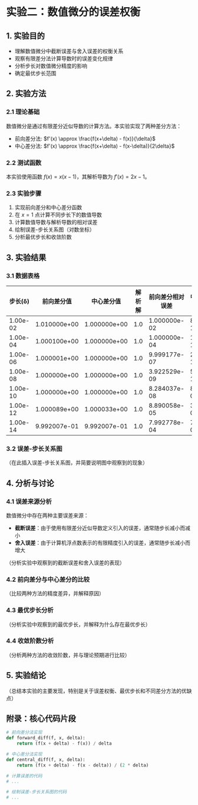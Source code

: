 # 实验二：数值微分的误差权衡

## 1. 实验目的
- 理解数值微分中截断误差与舍入误差的权衡关系
- 观察有限差分法计算导数时的误差变化规律
- 分析步长对数值微分精度的影响
- 确定最优步长范围

## 2. 实验方法
### 2.1 理论基础
数值微分是通过有限差分近似导数的计算方法。本实验实现了两种差分方法：
- 前向差分法: $f'(x) \approx \frac{f(x+\delta) - f(x)}{\delta}$
- 中心差分法: $f'(x) \approx \frac{f(x+\delta) - f(x-\delta)}{2\delta}$

### 2.2 测试函数
本实验使用函数 $f(x) = x(x-1)$，其解析导数为 $f'(x) = 2x - 1$。

### 2.3 实验步骤
1. 实现前向差分和中心差分函数
2. 在 $x=1$ 点计算不同步长下的数值导数
3. 计算数值导数与解析导数的相对误差
4. 绘制误差-步长关系图（对数坐标）
5. 分析最优步长和收敛阶数

## 3. 实验结果
### 3.1 数据表格
| 步长(δ)      | 前向差分值           | 中心差分值           | 解析解        | 前向差分相对误差             | 中心差分相对误差             |
| ---------- | --------------- | --------------- | ---------- | -------------------- | -------------------- |
| 1.00e-02   | 1.010000e+00    | 1.000000e+00    | 1.0        | 1.000000e-02         | 8.881784e-16         |
| 1.00e-04   | 1.000100e+00    | 1.000000e+00    | 1.0        | 1.000000e-04         | 1.100231e-13         |
| 1.00e-06   | 1.000001e+00    | 1.000000e+00    | 1.0        | 9.999177e-07         | 2.675549e-11         |
| 1.00e-08   | 1.000000e+00    | 1.000000e+00    | 1.0        | 3.922529e-09         | 5.263561e-10         |
| 1.00e-10   | 1.000000e+00    | 1.000000e+00    | 1.0        | 8.284037e-08         | 8.274037e-08         |
| 1.00e-12   | 1.000089e+00    | 1.000033e+00    | 1.0        | 8.890058e-05         | 3.338943e-05         |
| 1.00e-14   | 9.992007e-01    | 9.992007e-01    | 1.0        | 7.992778e-04         | 7.992778e-04         |

### 3.2 误差-步长关系图
（在此插入误差-步长关系图，并简要说明图中观察到的现象）

## 4. 分析与讨论
### 4.1 误差来源分析
数值微分中存在两种主要误差来源：
- **截断误差**：由于使用有限差分近似导数定义引入的误差，通常随步长减小而减小
- **舍入误差**：由于计算机浮点数表示的有限精度引入的误差，通常随步长减小而增大

（分析实验中观察到的截断误差和舍入误差的表现）

### 4.2 前向差分与中心差分的比较
（比较两种方法的精度差异，并解释原因）

### 4.3 最优步长分析
（分析实验中观察到的最优步长，并解释为什么存在最优步长）

### 4.4 收敛阶数分析
（分析两种方法的收敛阶数，并与理论预期进行比较）

## 5. 实验结论
（总结本实验的主要发现，特别是关于误差权衡、最优步长和不同差分方法的优缺点）

## 附录：核心代码片段
```python
# 前向差分法实现
def forward_diff(f, x, delta):
    return (f(x + delta) - f(x)) / delta

# 中心差分法实现
def central_diff(f, x, delta):
    return (f(x + delta) - f(x - delta)) / (2 * delta)

# 计算误差的代码
# ...

# 绘制误差-步长关系图的代码
# ...
```
